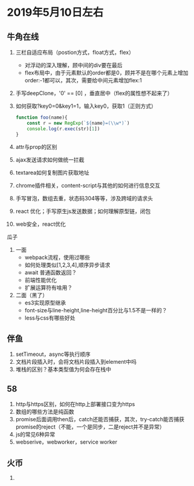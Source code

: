 # 2019年5月10日左右

## 牛角在线

1. 三栏自适应布局（postion方式，float方式，flex）

   - 对浮动的深入理解，顾中间的div要在最后
   - flex布局中，由于元素默认的order都是0，顾并不是在哪个元素上增加order:-1都可以，其次，需要给中间元素增加flex:1

2. 手写deepClone，'0' == [0] ，垂直居中（flex的属性想不起来了）

3. 如何获取?key0=0&key1=1，输入key0，获取1（正则方式）

   ```javascript
   function foo(name){
       const r = new RegExp(`${name}=(\\w*)`)
       console.log(r.exec(str)[1])
   }
   ```

   

4. attr与prop的区别

5. ajax发送请求如何做统一拦截

6. textarea如何复制图片获取地址

7. chrome插件相关，content-script与其他的如何进行信息交互

8. 手写冒泡，数组去重，状态码304等等，涉及跨域的请求头

9. react 优化；手写原生js发送数据；如何理解原型链，闭包

10. web安全，react优化

瓜子

1. 一面
	- webpack流程，使用过哪些
	- 如何处理类似[1,2,3,4],顺序异步请求
	- await 普通函数返回？
	- 前端性能优化
	- 扩展运算符有啥用？
2. 二面（黑了）
   - es3实现原型继承
   - font-size与line-height,line-height百分比与1.5不是一样的？
   - less与css有哪些好处

## 伴鱼

1. setTimeout，async等执行顺序
2. 文档片段插入时，会将文档片段插入到element中吗
3. 堆栈的区别？基本类型值为何会存在栈中

## 58

1. http与https区别，如何在http上部署接口变为https
2. 数组的哪些方法是纯函数
3. promise后面调用then后，catch还能否捕获，其次，try-catch能否捕获promise的reject（不能，一个是同步，二是reject并不是异常）
4. js的常见6种异常
5. webserive，webworker，service worker

## 火币

1. 
